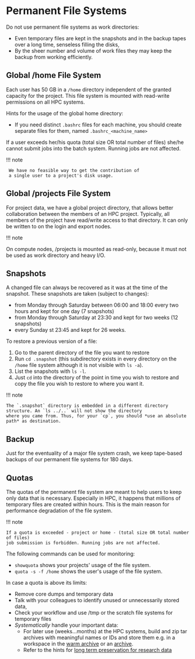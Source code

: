 # Permanent File Systems

Do not use permanent file systems as work directories:

- Even temporary files are kept in the snapshots and in the backup tapes over a long time,
senseless filling the disks,
- By the sheer number and volume of work files they may keep the backup from working efficiently.

## Global /home File System

Each user has 50 GB in a `/home` directory independent of the granted capacity for the project.
This file system is mounted with read-write permissions on all HPC systems.

Hints for the usage of the global home directory:

- If you need distinct `.bashrc` files for each machine, you should
  create separate files for them, named `.bashrc_<machine_name>`

If a user exceeds her/his quota (total size OR total number of files) she/he cannot
submit jobs into the batch system. Running jobs are not affected.

!!! note

     We have no feasible way to get the contribution of
     a single user to a project's disk usage.

## Global /projects File System

For project data, we have a global project directory, that allows better collaboration between the
members of an HPC project.
Typically, all members of the project have read/write access to that directory.
It can only be written to on the login and export nodes.

!!! note

   On compute nodes, /projects is mounted as read-only, because it must not be used as
   work directory and heavy I/O.

## Snapshots

A changed file can always be recovered as it was at the time of the snapshot.
These snapshots are taken (subject to changes):

- from Monday through Saturday between 06:00 and 18:00 every two hours and kept for one day
  (7 snapshots)
- from Monday through Saturday at 23:30 and kept for two weeks (12 snapshots)
- every Sunday st 23:45 and kept for 26 weeks.

To restore a previous version of a file:

1. Go to the parent directory of the file you want to restore
1. Run `cd .snapshot` (this subdirectory exists in every directory on the `/home` file system
  although it is not visible with `ls -a`).
1. List the snapshots with `ls -l`.
1. Just `cd` into the directory of the point in time you wish to restore and copy the file you
  wish to restore to where you want it.

!!! note

    The `.snapshot` directory is embedded in a different directory structure. An `ls ../..` will not show the directory
    where you came from. Thus, for your `cp`, you should *use an absolute path* as destination.

## Backup

Just for the eventuality of a major file system crash, we keep tape-based backups of our
permanent file systems for 180 days.

## Quotas

The quotas of the permanent file system are meant to help users to keep only data that is necessary.
Especially in HPC, it happens that millions of temporary files are created within hours. This is the
main reason for performance degradation of the file system.

!!! note

    If a quota is exceeded - project or home - (total size OR total number of files) 
    job submission is forbidden. Running jobs are not affected. 

The following commands can be used for monitoring:

- `showquota` shows your projects' usage of the file system.
- `quota -s -f /home` shows the user's usage of the file system.

In case a quota is above its limits:

  - Remove core dumps and temporary data
  - Talk with your colleagues to identify unused or unnecessarily stored data,
  - Check your workflow and use /tmp or the scratch file systems for temporary files
  - *Systematically* handle your important data:
    - For later use (weeks...months) at the HPC systems, build and zip tar
      archives with meaningful names or IDs and store them e.g. in a workspace in the
      [warm archive](warm_archive.md) or an [archive](intermediate_archive.md).
    - Refer to the hints for [long term preservation for research data](preservation_research_data.md)
